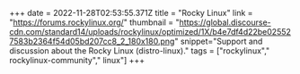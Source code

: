+++
date = 2022-11-28T02:53:55.371Z
title = "Rocky Linux"
link = "https://forums.rockylinux.org/"
thumbnail = "https://global.discourse-cdn.com/standard14/uploads/rockylinux/optimized/1X/b4e7df4d22be025527583b2364f54d05bd207cc8_2_180x180.png"
snippet="Support and discussion about the Rocky Linux (distro-linux)."
tags = ["rockylinux"," rockylinux-community"," linux"]
+++
